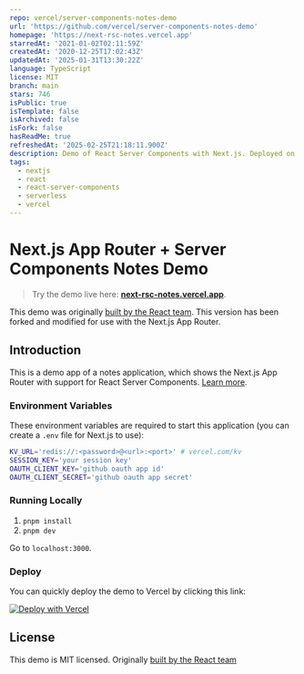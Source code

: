 ```yaml
---
repo: vercel/server-components-notes-demo
url: 'https://github.com/vercel/server-components-notes-demo'
homepage: 'https://next-rsc-notes.vercel.app'
starredAt: '2021-01-02T02:11:59Z'
createdAt: '2020-12-25T17:02:43Z'
updatedAt: '2025-01-31T13:30:22Z'
language: TypeScript
license: MIT
branch: main
stars: 746
isPublic: true
isTemplate: false
isArchived: false
isFork: false
hasReadMe: true
refreshedAt: '2025-02-25T21:18:11.900Z'
description: Demo of React Server Components with Next.js. Deployed on Vercel.
tags:
  - nextjs
  - react
  - react-server-components
  - serverless
  - vercel
---
```


# Next.js App Router + Server Components Notes Demo

> Try the demo live here: [**next-rsc-notes.vercel.app**](https://next-rsc-notes.vercel.app).

This demo was originally [built by the React team](https://github.com/reactjs/server-components-demo). This version has been forked and modified for use with the Next.js App Router.

## Introduction

This is a demo app of a notes application, which shows the Next.js App Router with support for React Server Components. [Learn more](https://nextjs.org/docs/getting-started/react-essentials).

### Environment Variables

These environment variables are required to start this application (you can create a `.env` file for Next.js to use):

```bash
KV_URL='redis://:<password>@<url>:<port>' # vercel.com/kv
SESSION_KEY='your session key'
OAUTH_CLIENT_KEY='github oauth app id'
OAUTH_CLIENT_SECRET='github oauth app secret'
```

### Running Locally

1. `pnpm install`
2. `pnpm dev`

Go to `localhost:3000`.

### Deploy

You can quickly deploy the demo to Vercel by clicking this link:

[![Deploy with Vercel](https://vercel.com/button)](<https://vercel.com/new/git/external?repository-url=https%3A%2F%2Fgithub.com%2Fvercel%2Fserver-components-notes-demo&env=REDIS_URL,SESSION_KEY,OAUTH_CLIENT_KEY,OAUTH_CLIENT_SECRET&project-name=next-rsc-notes&repo-name=next-rsc-notes&demo-title=React%20Server%20Components%20(Experimental%20Demo)&demo-description=Experimental%20demo%20of%20React%20Server%20Components%20with%20Next.js.%20&demo-url=https%3A%2F%2Fnext-rsc-notes.vercel.app&demo-image=https%3A%2F%2Fnext-rsc-notes.vercel.app%2Fog.png>)

## License

This demo is MIT licensed. Originally [built by the React team](https://github.com/reactjs/server-components-demo)
